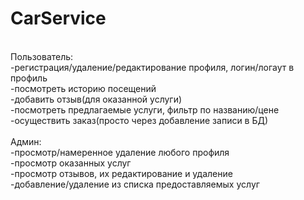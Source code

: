 # CarService
 <br/> Пользователь:
<br/>-регистрация/удаление/редактирование профиля, логин/логаут в профиль
<br/>-посмотреть историю посещений
<br/>-добавить отзыв(для оказанной услуги)
<br/>-посмотреть предлагаемые услуги, фильтр по названию/цене
<br/>-осуществить заказ(просто через добавление записи в БД)</br>
<br/>Админ:
<br/>-просмотр/намеренное удаление любого профиля
<br/>-просмотр оказанных услуг
<br/>-просмотр отзывов, их редактирование и удаление
<br/>-добавление/удаление из списка предоставляемых услуг

